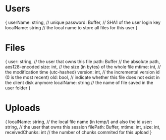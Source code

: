 # Users
{
	userName: string, // unique
	password: Buffer, // SHA1 of the user login key
	localName: string // the local name to store all files for this user
}

# Files
{
	user: string, // the user that owns this file
	path: Buffer // the absolute path, aes128-encoded
	size: int, // the size (in bytes) of the whole file
	mtime: int, // the modification time (utc-hashed)
	version: int, // the incremental version id (0 is the most recent)
	old: bool, // indicate whether this file does not exist in the client disk anymore
	localName: string // the name of file saved in the user folder
}

# Uploads
{
	localName: string, // the local file name (in temp/) and also the id
	user: string, // the user that owns this session
	filePath: Buffer,
	mtime: int,
	size: int,
	receivedChunks: int // the number of chunks commited for this upload
}
